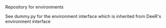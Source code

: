 Repository for environments

See dummy.py for the environment interface which is inherited from DeeR's environment interface
